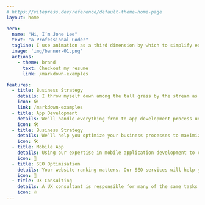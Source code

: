 ```yaml
---
# https://vitepress.dev/reference/default-theme-home-page
layout: home

hero:
  name: "Hi, I’m Jone Lee"
  text: "a Professional Coder"
  tagline: I use animation as a third dimension by which to simplify experiences and kuiding thro each and every interaction. I’m not adding motion just to spruce things up, but doing it in ways that.
  image: 'img/banner-01.png'
  actions:
    - theme: brand
      text: Checkout my resume
      link: /markdown-examples

features:
  - title: Business Strategy
    details: I throw myself down among the tall grass by the stream as Ilie close to the earth.
    icon: 🛠️
    link: /markdown-examples
  - title: App Development
    details: We’ll handle everything from to app development process until it is time to make your project live.
    icon: 🛠️
  - title: Business Strategy
    details: We’ll help you optimize your business processes to maximize profitability and eliminate unnecessary costs.
    icon: 🛠️
  - title: Mobile App
    details: Using our expertise in mobile application development to create beautiful pixel-perfect designs.
    icon: 📱
  - title: SEO Optimisation
    details: Your website ranking matters. Our SEO services will help you get to the top of the ranks and stay there!
    icon: 🛜
  - title: UX Consulting
    details: A UX consultant is responsible for many of the same tasks as a UX designer, but they typically.
    icon: 🔥
---
```


<script setup>
import {
  VPTeamPage,
  VPTeamPageTitle,
  VPTeamMembers
} from 'vitepress/theme'

const members = [
  {
    avatar: 'https://www.github.com/yyx990803.png',
    name: 'Evan You',
    title: 'Creator',
    links: [
      { icon: 'github', link: 'https://github.com/yyx990803' },
      { icon: 'twitter', link: 'https://twitter.com/youyuxi' }
    ]
  },
  {
    avatar: 'https://www.github.com/yyx990803.png',
    name: 'Evan You',
    title: 'Creator',
    links: [
      { icon: 'github', link: 'https://github.com/yyx990803' },
      { icon: 'twitter', link: 'https://twitter.com/youyuxi' }
    ]
  },
]
</script>

<VPTeamPage>
  <VPTeamPageTitle>
    <template #title>
      Our Team
    </template>
    <template #lead>
      The development of VitePress is guided by an international
      team, some of whom have chosen to be featured below.
    </template>
  </VPTeamPageTitle>
  <VPTeamMembers
    :members="members"
  />
</VPTeamPage>